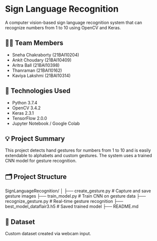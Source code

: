 # Sign Language Recognition

A computer vision-based sign language recognition system that can recognize numbers from 1 to 10 using OpenCV and Keras.

## 👨‍💻 Team Members
- Sneha Chakraborty (21BAI10204)
- Ankit Choudary (21BAI10409)
- Aritra Ball (21BAI10398)
- Thanraman (21BAI10162)
- Kaviya Lakshmi (21BAI10314)

## 🔧 Technologies Used
- Python 3.7.4
- OpenCV 3.4.2
- Keras 2.3.1
- TensorFlow 2.0.0
- Jupyter Notebook / Google Colab

## 💡 Project Summary
This project detects hand gestures for numbers from 1 to 10 and is easily extendable to alphabets and custom gestures. The system uses a trained CNN model for gesture recognition.

## 🗂 Project Structure
SignLanguageRecognition/
│
├── create_gesture.py # Capture and save gesture images
├── train_model.py # Train CNN on gesture data
├── recognize_gesture.py # Real-time gesture recognition
├── best_model_dataflair3.h5 # Saved trained model 
├── README.md

## 📁 Dataset
Custom dataset created via webcam input.


